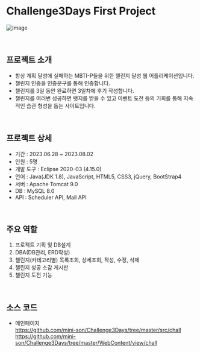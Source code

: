 # Challenge3Days First Project
![image](https://github.com/mini-son/Challenge3Days/assets/134951047/35afa441-3363-47e7-b58c-77f9d41e35a9)

<br/>

## 프로젝트 소개
- 항상 계획 달성에 실패하는 MBTI-P들을 위한 챌린지 달성 웹 어플리케이션입니다.
- 챌린지 인증을 인증문구를 통해 인증합니다.
- 챌린지를 3일 동안 완료하면 3일차에 후기 작성합니다. 
- 챌린지를 여러번 성공하면 뱃지를 받을 수 있고 이벤트 도전 등의 기회를 통해 지속적인 습관 형성을 돕는 사이트입니다.

<br/>

## 프로젝트 상세
- 기간 : 2023.06.28 ~ 2023.08.02  
- 인원 : 5명  
- 개발 도구 : Eclipse 2020-03 (4.15.0)  
- 언어 : Java(JDK 1.8), JavaScript, HTML5, CSS3, jQuery, BootStrap4  
- 서버 : Apache Tomcat 9.0  
- DB : MySQL 8.0  
- API : Scheduler API, Mail API  

<br/>

## 주요 역할
1. 프로젝트 기획 및 DB설계
2. DBA(DB관리, ERD작성)
3. 챌린지(카테고리별) 목록조회, 상세조회, 작성, 수정, 삭제
4. 챌린지 성공 소감 게시판
5. 챌린지 도전 기능


<br/>   
  
## 소스 코드
- 메인페이지  
https://github.com/mini-son/Challenge3Days/tree/master/src/chall  
https://github.com/mini-son/Challenge3Days/tree/master/WebContent/view/chall  

